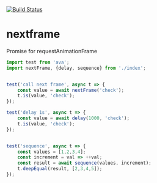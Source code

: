 [![Build Status](https://travis-ci.org/soenkekluth/nextframe.svg?branch=master)](https://travis-ci.org/soenkekluth/nextframe)

# nextframe
Promise for requestAnimationFrame



```js
import test from 'ava';
import nextFrame, {delay, sequence} from './index';


test('call next frame', async t => {
	const value = await nextFrame('check');
	t.is(value, 'check');
});

test('delay 1s', async t => {
	const value = await delay(1000, 'check');
	t.is(value, 'check');
});


test('sequence', async t => {
	const values = [1,2,3,4];
	const increment = val => ++val;
	const result = await sequence(values, increment);
	t.deepEqual(result, [2,3,4,5]);
});
```
